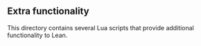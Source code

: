 Extra functionality
-------------------

This directory contains several Lua scripts that provide additional
functionality to Lean.
